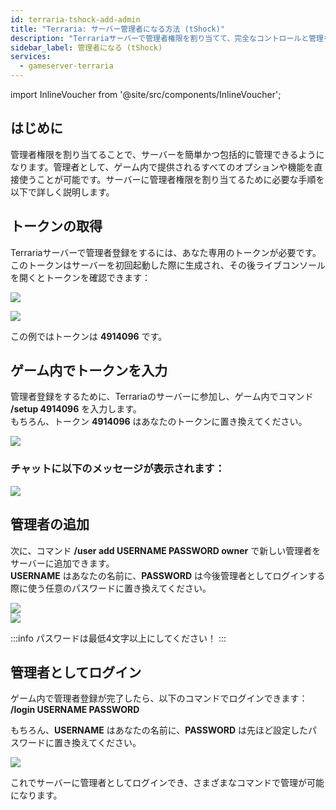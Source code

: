```yaml
---
id: terraria-tshock-add-admin
title: "Terraria: サーバー管理者になる方法 (tShock)"
description: "Terrariaサーバーで管理者権限を割り当てて、完全なコントロールと管理を実現する方法をチェック → 今すぐ詳しく見る"
sidebar_label: 管理者になる (tShock)
services:
  - gameserver-terraria
---
```


import InlineVoucher from '@site/src/components/InlineVoucher';

## はじめに
管理者権限を割り当てることで、サーバーを簡単かつ包括的に管理できるようになります。管理者として、ゲーム内で提供されるすべてのオプションや機能を直接使うことが可能です。サーバーに管理者権限を割り当てるために必要な手順を以下で詳しく説明します。  
<InlineVoucher />

## トークンの取得

Terrariaサーバーで管理者登録をするには、あなた専用のトークンが必要です。  
このトークンはサーバーを初回起動した際に生成され、その後ライブコンソールを開くとトークンを確認できます：

![](https://screensaver01.zap-hosting.com/index.php/s/5cEQYgBgxAYQRcx/preview)

![](https://screensaver01.zap-hosting.com/index.php/s/HEYwEWe5c3DPZ6E/preview)

この例ではトークンは **4914096** です。

## ゲーム内でトークンを入力

管理者登録をするために、Terrariaのサーバーに参加し、ゲーム内でコマンド **/setup 4914096** を入力します。  
もちろん、トークン **4914096** はあなたのトークンに置き換えてください。

![](https://screensaver01.zap-hosting.com/index.php/s/tadkJkQf5cE3dTB/preview)

### チャットに以下のメッセージが表示されます：

![](https://screensaver01.zap-hosting.com/index.php/s/JDfKNpaeB63pCeB/preview)


## 管理者の追加

次に、コマンド **/user add USERNAME PASSWORD owner** で新しい管理者をサーバーに追加できます。  
**USERNAME** はあなたの名前に、**PASSWORD** は今後管理者としてログインする際に使う任意のパスワードに置き換えてください。

![](https://screensaver01.zap-hosting.com/index.php/s/iX62CLtn577NfFQ/preview)  
![](https://screensaver01.zap-hosting.com/index.php/s/xeP8Y8sx66LkSJQ/preview)

:::info
パスワードは最低4文字以上にしてください！
:::

## 管理者としてログイン

ゲーム内で管理者登録が完了したら、以下のコマンドでログインできます：  
**/login USERNAME PASSWORD**

もちろん、**USERNAME** はあなたの名前に、**PASSWORD** は先ほど設定したパスワードに置き換えてください。

![](https://screensaver01.zap-hosting.com/index.php/s/ewTra2Fi2yia9jS/preview)

これでサーバーに管理者としてログインでき、さまざまなコマンドで管理が可能になります。

<InlineVoucher />